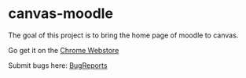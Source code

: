 canvas-moodle
=============

The goal of this project is to bring the home page of moodle to canvas.

Go get it on the [Chrome Webstore](https://chrome.google.com/webstore/detail/canvas-to-moodle/bojdakiicebeahnallehhhbnfmkgmmhe)

Submit bugs here: [BugReports](https://github.com/rizowski/Canvas-Moodle-Coffee/issues?state=open)
